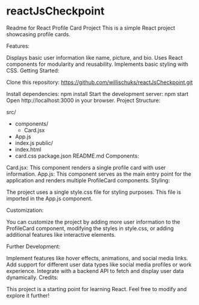 # reactJsCheckpoint


Readme for React Profile Card Project
This is a simple React project showcasing profile cards.

Features:

Displays basic user information like name, picture, and bio.
Uses React components for modularity and reusability.
Implements basic styling with CSS.
Getting Started:

Clone this repository:
 https://github.com/willischuks/reactJsCheckpoint.git

Install dependencies:
npm install
Start the development server:
npm start
Open http://localhost:3000 in your browser.
Project Structure:

src/
  - components/
    - Card.jsx
  - App.js
  - index.js
public/
  - index.html
  - card.css
package.json
README.md
Components:

Card.jsx: This component renders a single profile card with user information.
App.js: This component serves as the main entry point for the application and renders multiple ProfileCard components.
Styling:

The project uses a single style.css file for styling purposes. This file is imported in the App.js component.

Customization:

You can customize the project by adding more user information to the ProfileCard component, modifying the styles in style.css, or adding additional features like interactive elements.

Further Development:

Implement features like hover effects, animations, and social media links.
Add support for different user data types like social media profiles or work experience.
Integrate with a backend API to fetch and display user data dynamically.
Credits:

This project is a starting point for learning React. Feel free to modify and explore it further!



